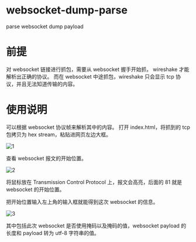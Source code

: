 # websocket-dump-parse
parse websocket dump payload


# 前提

对 websocket 链接进行抓包，需要从 websocket 握手开始抓， wireshake 才能解析出正确的协议。
而在 websocket 中途抓包，wireshake 只会显示 tcp 协议，并且无法知道传输的内容。

# 使用说明

可以根据 websocket 协议帧来解析其中的内容。
打开 index.html，将抓到的 tcp 包拷贝为 hex stream，粘贴进网页左边大框。

![1]('./src/1.png')

查看 websocket 报文的开始位置。

![2]('./src/2.png')

将鼠标放在 Transmission Control Protocol 上，报文会高亮，后面的 81 就是 websocket 的开始位置。

把开始位置输入左上角的输入框就能得到这次 websocket 的信息。

![3]('./src/3.png')

其中包括此次 websocket 是否使用掩码以及掩码的值，websocket payload 的长度和 payload 转为 utf-8 字符串的值。 
